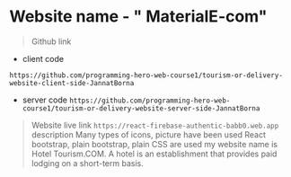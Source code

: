 # Website name  - " MaterialE-com"

> Github  link

- client code

`https://github.com/programming-hero-web-course1/tourism-or-delivery-website-client-side-JannatBorna`

- server code
 `https://github.com/programming-hero-web-course1/tourism-or-delivery-website-server-side-JannatBorna`

> Website live link
`https://react-firebase-authentic-babb0.web.app`
> description
> Many types of icons, picture have been used
> React bootstrap, plain bootstrap, plain CSS are used
> my website name is Hotel Tourism.COM. A hotel is an establishment that provides paid lodging on a short-term basis.

<!-- demo -->
<!-- https://ohsogo.com/ -->
<!-- https://fitlessian.web.app/ -->